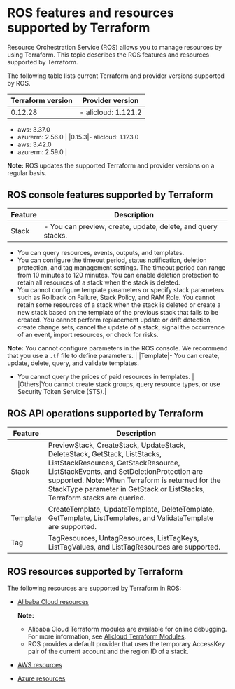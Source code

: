 # ROS features and resources supported by Terraform

Resource Orchestration Service \(ROS\) allows you to manage resources by using Terraform. This topic describes the ROS features and resources supported by Terraform.

The following table lists current Terraform and provider versions supported by ROS.

|Terraform version|Provider version|
|-----------------|----------------|
|0.12.28|-   alicloud: 1.121.2
-   aws: 3.37.0
-   azurerm: 2.56.0 |
|0.15.3|-   alicloud: 1.123.0
-   aws: 3.42.0
-   azurerm: 2.59.0 |

**Note:** ROS updates the supported Terraform and provider versions on a regular basis.

## ROS console features supported by Terraform

|Feature|Description|
|-------|-----------|
|Stack|-   You can preview, create, update, delete, and query stacks.
-   You can query resources, events, outputs, and templates.
-   You can configure the timeout period, status notification, deletion protection, and tag management settings. The timeout period can range from 10 minutes to 120 minutes. You can enable deletion protection to retain all resources of a stack when the stack is deleted.
-   You cannot configure template parameters or specify stack parameters such as Rollback on Failure, Stack Policy, and RAM Role. You cannot retain some resources of a stack when the stack is deleted or create a new stack based on the template of the previous stack that fails to be created. You cannot perform replacement update or drift detection, create change sets, cancel the update of a stack, signal the occurrence of an event, import resources, or check for risks.

**Note:** You cannot configure parameters in the ROS console. We recommend that you use a `.tf` file to define parameters. |
|Template|-   You can create, update, delete, query, and validate templates.
-   You cannot query the prices of paid resources in templates. |
|Others|You cannot create stack groups, query resource types, or use Security Token Service \(STS\).|

## ROS API operations supported by Terraform

|Feature|Description|
|-------|-----------|
|Stack|PreviewStack, CreateStack, UpdateStack, DeleteStack, GetStack, ListStacks, ListStackResources, GetStackResource, ListStackEvents, and SetDeletionProtection are supported. **Note:** When Terraform is returned for the StackType parameter in GetStack or ListStacks, Terraform stacks are queried. |
|Template|CreateTemplate, UpdateTemplate, DeleteTemplate, GetTemplate, ListTemplates, and ValidateTemplate are supported.|
|Tag|TagResources, UntagResources, ListTagKeys, ListTagValues, and ListTagResources are supported.|

## ROS resources supported by Terraform

The following resources are supported by Terraform in ROS:

-   [Alibaba Cloud resources](https://registry.terraform.io/providers/aliyun/alicloud/latest/docs)

    **Note:**

    -   Alibaba Cloud Terraform modules are available for online debugging. For more information, see [Alicloud Terraform Modules](https://api.aliyun.com/#/cli?tool=Terraform).
    -   ROS provides a default provider that uses the temporary AccessKey pair of the current account and the region ID of a stack.
-   [AWS resources](https://registry.terraform.io/providers/hashicorp/aws/latest/docs)
-   [Azure resources](https://www.terraform.io/docs/providers/azurerm/index.html)

